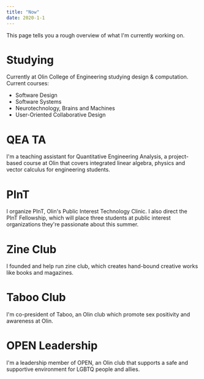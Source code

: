```yaml
---
title: "Now"
date: 2020-1-1
---
```


This page tells you a rough overview of what I'm currently working on.

# Studying
Currently at Olin College of Engineering studying design & computation. Current courses:
- Software Design
- Software Systems
- Neurotechnology, Brains and Machines
- User-Oriented Collaborative Design

# QEA TA
I'm a teaching assistant for Quantitative Engineering Analysis, a project-based course at Olin that covers integrated linear algebra, physics and vector calculus for engineering students.

# PInT
I organize PInT, Olin's Public Interest Technology Clinic. I also direct the PInT Fellowship, which will place three students at public interest organizations they're passionate about this summer.

# Zine Club
I founded and help run zine club, which creates hand-bound creative works like books and magazines.

# Taboo Club
I'm co-president of Taboo, an Olin club which promote sex positivity and awareness at Olin.

# OPEN Leadership
I'm a leadership member of OPEN, an Olin club that supports a safe and supportive environment for LGBTQ people and allies.
